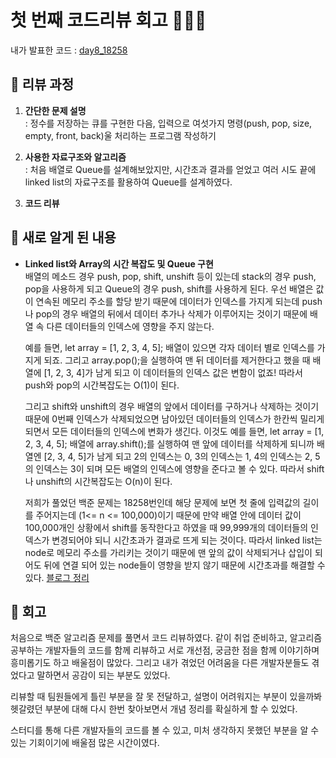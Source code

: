 # 첫 번째 코드리뷰 회고 👩🏻‍💻
내가 발표한 코드 : [day8_18258](https://github.com/SOOYEONIU/CodingTest/blob/main/Code/2week/day8_18258.js)

## 📍 리뷰 과정
1. **간단한 문제 설명**  
  : 정수를 저장하는 큐를 구현한 다음, 입력으로 여섯가지 명령(push, pop, size, empty, front, back)울 처리하는 프로그램 작성하기 

2. **사용한 자료구조와 알고리즘**  
  : 처음 배열로 Queue를 설계해보았지만, 시간초과 결과를 얻었고 여러 시도 끝에 linked list의 자료구조를 활용하여 Queue를 설계하였다.
    

4. **코드 리뷰**
## 📍 새로 알게 된 내용  
- **Linked list와 Array의 시간 복잡도 및 Queue 구현**  
  배열의 메소드 경우 push, pop, shift, unshift 등이 있는데 stack의 경우 push, pop을 사용하게 되고 Queue의 경우 push, shift를 사용하게 된다.
  우선 배열은 값이 연속된 메모리 주소를 할당 받기 때문에 데이터가 인덱스를 가지게 되는데 push나 pop의 경우 배열의 뒤에서 데이터 추가나 삭제가 이루어지는 것이기 때문에 배열 속 다른 데이터들의 인덱스에 영향을 주지 않는다.


  예를 들면, let array = [1, 2, 3, 4, 5]; 배열이 있으면 각자 데이터 별로 인덱스를 가지게 되죠. 그리고 array.pop();을 실행하여 맨 뒤 데이터를 제거한다고 했을 때
  배열에 [1, 2, 3, 4]가 남게 되고 이 데이터들의 인덱스 값은 변함이 없죠! 따라서 push와 pop의 시간복잡도는 O(1)이 된다.

  그리고 shift와 unshift의 경우 배열의 앞에서 데이터를 구하거나 삭제하는 것이기 때문에 0번째 인덱스가 삭제되었으면 남아있던 데이터들의 인덱스가 한칸씩 밀리게되면서 모든 데이터들의 인덱스에 변화가 생긴다.
  이것도 예를 들면, let array = [1, 2, 3, 4, 5]; 배열에 array.shift();를 실행하여 맨 앞에 데이터를 삭제하게 되니까 배열엔 [2, 3, 4, 5]가 남게 되고 2의 인덱스는 0, 3의 인덱스는 1, 4의 인덱스는 2, 5의 인덱스는 3이 되며 모든 배열의 인덱스에 영향을 준다고 볼 수 있다. 따라서 shift나 unshift의 시간복잡도는 O(n)이 된다.

  저희가 풀었던 백준 문제는 18258번인데 해당 문제에 보면 첫 줄에 입력값의 길이를 주어지는데 (1<= n <= 100,000)이기 때문에 만약 배열 안에 데이터 값이 100,000개인 상황에서 shift를 동작한다고 하였을 때 99,999개의 데이터들의 인덱스가 변경되어야 되니 시간초과가 결과로 뜨게 되는 것이다.
  따라서 linked list는 node로 메모리 주소를 가리키는 것이기 때문에 맨 앞의 값이 삭제되거나 삽입이 되어도 뒤에 연결 되어 있는 node들이 영향을 받지 않기 때문에 시간초과를 해결할 수 있다.
  [블로그 정리](https://sootech-story.tistory.com/entry/JavaScript-Queue-%EA%B5%AC%ED%98%84-%EC%8B%9C%EA%B0%84-%EB%B3%B5%EC%9E%A1%EB%8F%84-%EB%B0%B1%EC%A4%80-18258%EB%B2%88)

## 📍 회고
처음으로 백준 알고리즘 문제를 풀면서 코드 리뷰하였다. 같이 취업 준비하고, 알고리즘 공부하는 개발자들의 코드를 함께 리뷰하고 서로 개선점, 궁금한 점을 함께 이야기하며 흥미롭기도 하고 배울점이 많았다. 그리고 내가 겪었던 어려움을 다른 개발자분들도 겪었다고 말하면서 공감이 되는 부분도 있었다.   

리뷰할 때 팀원들에게 틀린 부분을 잘 못 전달하고, 설명이 어려워지는 부분이 있을까봐 헷갈렸던 부분에 대해 다시 한번 찾아보면서 개념 정리를 확실하게 할 수 있었다.   

스터디를 통해 다른 개발자들의 코드를 볼 수 있고, 미처 생각하지 못했던 부분을 알 수 있는 기회이기에 배울점 많은 시간이였다.
